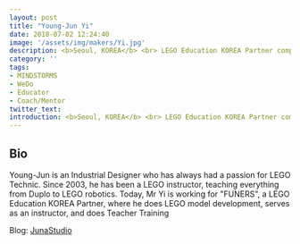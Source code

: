 ```yaml
---
layout: post
title: "Young-Jun Yi"
date: 2018-07-02 12:24:40
image: '/assets/img/makers/Yi.jpg'
description: <b>Seoul, KOREA</b> <br> LEGO Education KOREA Partner company staff
category: ''
tags:
- MINDSTORMS
- WeDo
- Educator
- Coach/Mentor
twitter_text:
introduction: <b>Seoul, KOREA</b> <br> LEGO Education KOREA Partner company staff
---
```




## Bio

Young-Jun is an Industrial Designer who has always had a passion for LEGO Technic. Since 2003, he has been a LEGO instructor, teaching everything from Duplo to LEGO robotics. Today, Mr Yi is working for "FUNERS", a LEGO Education KOREA Partner, where he does LEGO model development, serves as an instructor, and does Teacher Training


Blog: [JunaStudio](https://www.facebook.com/junastudiokorea/)
